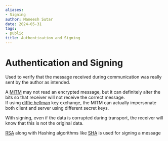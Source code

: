 ```yaml
---
aliases:
- Signing
author: Maneesh Sutar
date: 2024-05-31
tags:
- public
title: Authentication and Signing
---
```


# Authentication and Signing

Used to verify that the message received during communication was really sent by the author as intended.

A [MITM](mitm.md) may not read an encrypted message, but it can definitely alter the bits so that receiver will not receive the correct message.  
If using [diffie hellman](DH.md) key exchange, the MITM can actually impersonate both client and server using different secret keys.

With signing, even if the data is corrupted during transport, the receiver will know that this is not the original data.

[RSA](rsa.md) along with Hashing algorithms like [SHA](sha.md) is used for signing a message
